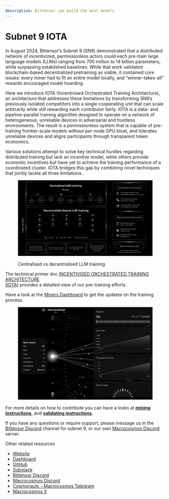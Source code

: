 ```yaml
---
description: Bittensor can build the best models
---
```


# Subnet 9 IOTA

In August 2024, Bittensor’s Subnet 9 (SN9) demonstrated that a distributed network of incentivized, permissionless actors could each pre-train large language models (LLMs) ranging from 700 million to 14 billion parameters, while surpassing established baselines. While that work validated blockchain-based decentralized pretraining as viable, it contained core issues: every miner had to fit an entire model locally, and “winner-takes-all” rewards encouraged model hoarding.&#x20;

Here we introduce IOTA (Incentivised Orchestrated Training Architecture), an architecture that addresses these limitations by transforming SN9’s previously isolated competitors into a single cooperating unit that can scale arbitrarily while still rewarding each contributor fairly. IOTA is a data- and pipeline-parallel training algorithm designed to operate on a network of heterogeneous, unreliable devices in adversarial and trustless environments. The result is a permissionless system that is capable of pre-training frontier-scale models without per-node GPU bloat, and tolerates unreliable devices and aligns participants through transparent token economics.

Various solutions attempt to solve key technical hurdles regarding distributed training but lack an incentive model, while others provide economic incentives but have yet to achieve the training performance of a coordinated cluster. IOTA bridges this gap by combining novel techniques that jointly tackle all three limitations.

<figure><img src="../../.gitbook/assets/IOTA-training-subnet9.jpg" alt=""><figcaption><p>Centralised vs decentralised LLM training</p></figcaption></figure>

The technical primer doc [INCENTIVISED ORCHESTRATED TRAINING ARCHITECTURE\
(IOTA)](https://www.macrocosmos.ai/research/iota_primer.pdf) provides a detailed view of our pre-training efforts.

Have a look at the [Miners Dashboard](https://iota.macrocosmos.ai/) to get the updates on the training process.

<figure><img src="../../.gitbook/assets/Miners-dashboard copy 2.png" alt=""><figcaption></figcaption></figure>

For more details on how to contribute you can have a looks at [**mining instructions**](https://app.gitbook.com/o/eu9Z3qt7ycTIHIJGObFB/s/JDlWdmSC3GnzBPSkAiBM/~/changes/165/subnets/subnet-9-pre-training/subnet-9-iota-mining-setup-guide), and [**validating** **instructions**](https://app.gitbook.com/o/eu9Z3qt7ycTIHIJGObFB/s/JDlWdmSC3GnzBPSkAiBM/~/changes/165/subnets/subnet-9-pre-training/subnet-9-validating).

If you have any questions or require support, please message us in the [Bittensor Discord](https://discord.com/channels/799672011265015819/1162768567821930597) channel for subnet 9, or our own [Macrocosmos Discord](https://discord.gg/vRTaAXpRcd) server.

Other related resources

* [Website](https://www.macrocosmos.ai/sn9)
* [Dashboard](https://iota.macrocosmos.ai/)
* [GitHub](https://github.com/macrocosm-os/iota)
* [Substack](https://macrocosmosai.substack.com/t/pre-training)
* [Bittensor Discord](https://discord.com/channels/799672011265015819/1162768567821930597)
* [Macrocosmos Discord](https://discord.com/channels/1238450997848707082)
* [Cosmonauts - Macrocosmos Telegram](https://t.me/macrocosmosai)
* [Macrocosmos X](https://x.com/MacrocosmosAI)
